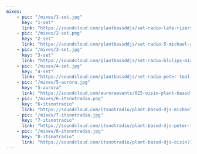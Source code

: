 ```yaml
---
mixes:
    - pic: "/mixes/1-set.jpg"
      key: "1-set"
      link: "https://soundcloud.com/plantbassddjs/set-radio-late-rizers-love-mix?in=plantbassddjs/sets/dance-mixes"
    - pic: "/mixes/2-set.png"
      key: "2-set"
      link: "https://soundcloud.com/plantbassddjs/set-radio-5-michael-average-disco-history-mix?in=plantbassddjs/sets/dance-mixes"
    - pic: "/mixes/3-set.jpg"
      key: "3-set"
      link: "https://soundcloud.com/plantbassddjs/set-radio-blulips-mix?in=plantbassddjs/sets/dance-mixes"
    - pic: "/mixes/4-set.jpg"
      key: "4-set"
      link: "https://soundcloud.com/plantbassddjs/set-radio-peter-toal-bird-brain-mix?in=plantbassddjs/sets/dance-mixes"
    - pic: "/mixes/5-aurora.jpg"
      key: "5-aurora"
      link: "https://soundcloud.com/auroraevents/025-oisin-plant-bassd?in=plantbassddjs/sets/club-mixes"
    - pic: "/mixes/6-itsnotradio.png"
      key: "6-itsnotradio"
      link: "https://soundcloud.com/itsnotradio/plant-bassd-djs-michael?in=plantbassddjs/sets/club-mixes"
    - pic: "/mixes/7-itsnotradio.jpg"
      key: "7-itsnotradio"
      link: "https://soundcloud.com/itsnotradio/plant-bassd-djs-peter-toal?in=plantbassddjs/sets/club-mixes"
    - pic: "/mixes/8-itsnotradio.jpg"
      key: "8-itsnotradio"
      link: "https://soundcloud.com/itsnotradio/plant-bassd-djs-oisin?in=plantbassddjs/sets/club-mixes"
---
```

